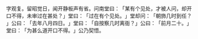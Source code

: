 字观复。留昭觉日，闻开静板声有省。问南堂曰：​「某有个见处，才被人问，却开口不得，未审过在甚处？​」堂曰：​「过在有个见处。​」堂却问：​「朝斾几时到任？​」公曰：​「去年八月四日。​」堂曰：​「自按察几时离衙？​」公曰：​「前月二十。​」堂曰：​「为甚么道开口不得。​」公乃契悟。